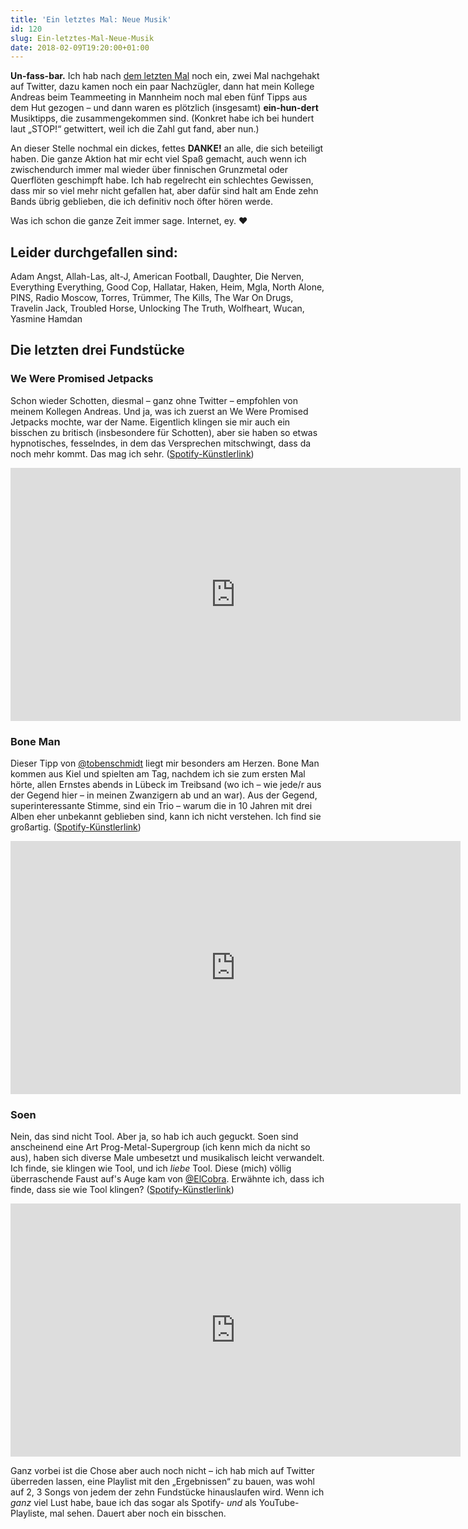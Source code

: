 ```yaml
---
title: 'Ein letztes Mal: Neue Musik'
id: 120
slug: Ein-letztes-Mal-Neue-Musik
date: 2018-02-09T19:20:00+01:00
---
```


**Un-fass-bar.** Ich hab nach [dem letzten Mal](/archiv/119/Neue-Musik,-die-Dritte.html) noch ein, zwei Mal nachgehakt auf Twitter, dazu kamen noch ein paar Nachzügler, dann hat mein Kollege Andreas beim Teammeeting in Mannheim noch mal eben fünf Tipps aus dem Hut gezogen – und dann waren es plötzlich (insgesamt) **ein-hun-dert** Musiktipps, die zusammengekommen sind. (Konkret habe ich bei hundert laut „STOP!“ getwittert, weil ich die Zahl gut fand, aber nun.)

An dieser Stelle nochmal ein dickes, fettes **DANKE!** an alle, die sich beteiligt haben. Die ganze Aktion hat mir echt viel Spaß gemacht, auch wenn ich zwischendurch immer mal wieder über finnischen Grunzmetal oder Querflöten geschimpft habe. Ich hab regelrecht ein schlechtes Gewissen, dass mir so viel mehr nicht gefallen hat, aber dafür sind halt am Ende zehn Bands übrig geblieben, die ich definitiv noch öfter hören werde.

Was ich schon die ganze Zeit immer sage. Internet, ey. ♥

## Leider durchgefallen sind:

Adam Angst, Allah-Las, alt-J, American Football, Daughter, Die Nerven, Everything Everything, Good Cop, Hallatar, Haken, Heim, Mgla, North Alone, PINS, Radio Moscow, Torres, Trümmer, The Kills, The War On Drugs, Travelin Jack, Troubled Horse, Unlocking The Truth, Wolfheart, Wucan, Yasmine Hamdan

## Die letzten drei Fundstücke

### We Were Promised Jetpacks

Schon wieder Schotten, diesmal – ganz ohne Twitter – empfohlen von meinem Kollegen Andreas. Und ja, was ich zuerst an We Were Promised Jetpacks mochte, war der Name. Eigentlich klingen sie mir auch ein bisschen zu britisch (insbesondere für Schotten), aber sie haben so etwas hypnotisches, fesselndes, in dem das Versprechen mitschwingt, dass da noch mehr kommt. Das mag ich sehr. ([Spotify-Künstlerlink](https://open.spotify.com/artist/3gnrmLahFhVXRI9DA1MImH?si=u6_4pLFVTj2kTd3INyoBUQ))

<div class="responsive-embed"><iframe width="720" height="405" src="https://www.youtube-nocookie.com/embed/2vtn5bot7EM?rel=0" frameborder="0" allow="autoplay; encrypted-media" allowfullscreen></iframe></div>

### Bone Man

Dieser Tipp von [@tobenschmidt](https://twitter.com/tobenschmidt) liegt mir besonders am Herzen. Bone Man kommen aus Kiel und spielten am Tag, nachdem ich sie zum ersten Mal hörte, allen Ernstes abends in Lübeck im Treibsand (wo ich – wie jede/r aus der Gegend hier – in meinen Zwanzigern ab und an war). Aus der Gegend, superinteressante Stimme, sind ein Trio – warum die in 10 Jahren mit drei Alben eher unbekannt geblieben sind, kann ich nicht verstehen. Ich find sie großartig. ([Spotify-Künstlerlink](https://open.spotify.com/artist/55ZCgabAxCpRbkjoe6uapR?si=Qw65eL4xQdK9_p1K2dUTUA))

<div class="responsive-embed"><iframe width="720" height="405" src="https://www.youtube-nocookie.com/embed/XYI3lq_sf4o?rel=0" frameborder="0" allow="autoplay; encrypted-media" allowfullscreen></iframe></div>

### Soen

Nein, das sind nicht Tool. Aber ja, so hab ich auch geguckt. Soen sind anscheinend eine Art Prog-Metal-Supergroup (ich kenn mich da nicht so aus), haben sich diverse Male umbesetzt und musikalisch leicht verwandelt. Ich finde, sie klingen wie Tool, und ich _liebe_ Tool. Diese (mich) völlig überraschende Faust auf's Auge kam von [@ElCobra](https://twitter.com/elcobra). Erwähnte ich, dass ich finde, dass sie wie Tool klingen? ([Spotify-Künstlerlink](https://open.spotify.com/artist/38uWD5h115pdz278q4rwZW?si=bo0qQvRsQYaKQq_kBzCq_w))

<div class="responsive-embed"><iframe width="720" height="405" src="https://www.youtube-nocookie.com/embed/11CvvggCPrI?rel=0" frameborder="0" allow="autoplay; encrypted-media" allowfullscreen></iframe></div>

Ganz vorbei ist die Chose aber auch noch nicht – ich hab mich auf Twitter überreden lassen, eine Playlist mit den „Ergebnissen“ zu bauen, was wohl auf 2, 3 Songs von jedem der zehn Fundstücke hinauslaufen wird. Wenn ich _ganz_ viel Lust habe, baue ich das sogar als Spotify- _und_ als YouTube-Playliste, mal sehen. Dauert aber noch ein bisschen.
